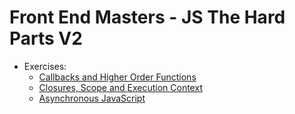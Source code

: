 # Front End Masters - JS The Hard Parts V2

- Exercises:
  - [Callbacks and Higher Order Functions](src/callbacks-and-higher-order-functions.ts)
  - [Closures, Scope and Execution Context](src/closures-scope-and-execution-context.ts)
  - [Asynchronous JavaScript](src/asynchronous-javascript.ts)
